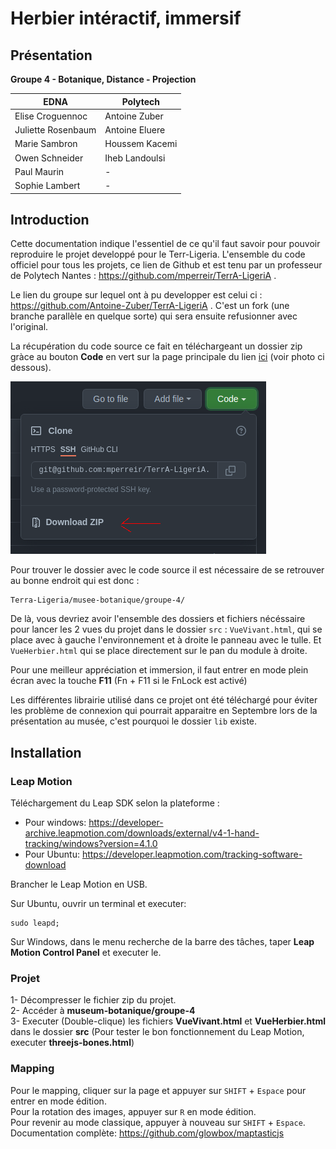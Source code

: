 # Herbier intéractif, immersif 

## Présentation 

**Groupe 4 - Botanique, Distance - Projection**

**EDNA** | **Polytech**
| --- | --- |
Elise Croguennoc | Antoine Zuber
Juliette Rosenbaum | Antoine Eluere
Marie Sambron | Houssem Kacemi
Owen Schneider | Iheb Landoulsi
Paul Maurin | - 
Sophie Lambert |  -


## Introduction 

Cette documentation indique l'essentiel de ce qu'il faut savoir pour pouvoir reproduire le projet developpé pour le Terr-Ligeria. 
L'ensemble du code officiel pour tous les projets, ce lien de Github et est tenu par un professeur de Polytech Nantes : https://github.com/mperreir/TerrA-LigeriA .

Le lien du groupe sur lequel ont à pu developper est celui ci : https://github.com/Antoine-Zuber/TerrA-LigeriA . C'est un fork (une branche parallèle en quelque sorte) qui sera ensuite refusionner avec l'original. 

La récupération du code source ce fait en téléchargeant un dossier zip gràce au bouton **Code** en vert sur la page principale du lien <a href="https://github.com/Antoine-Zuber/TerrA-LigeriA"> ici</a>  (voir photo ci dessous).

<img src="./img-doc/bouton-code.png"/>  

Pour trouver le dossier avec le code source il est nécessaire de se retrouver au bonne endroit qui est donc : 
```
Terra-Ligeria/musee-botanique/groupe-4/
``` 

De là, vous devriez avoir l'ensemble des dossiers et fichiers nécéssaire pour lancer les 2 vues du projet dans le dossier `src` :  `VueVivant.html`, qui se place avec à gauche l'environnement et à droite le panneau avec le tulle. Et `VueHerbier.html` qui se place directement sur le pan du module à droite. 

Pour une meilleur appréciation et immersion, il faut entrer en mode plein écran avec la touche **F11** (Fn + F11 si le FnLock est activé)

Les différentes librairie utilisé dans ce projet ont été téléchargé pour éviter les problème de connexion qui pourrait apparaitre en Septembre lors de la présentation au musée, c'est pourquoi le dossier `lib` existe.

## Installation
### Leap Motion
Téléchargement du Leap SDK selon la plateforme :
* Pour windows: https://developer-archive.leapmotion.com/downloads/external/v4-1-hand-tracking/windows?version=4.1.0
* Pour Ubuntu: https://developer.leapmotion.com/tracking-software-download

Brancher le Leap Motion en USB.

Sur Ubuntu, ouvrir un terminal et executer: 
```
sudo leapd;
```
Sur Windows, dans le menu recherche de la barre des tâches, taper **Leap Motion Control Panel** et executer le.

### Projet
1- Décompresser le fichier zip du projet.  
2- Accéder à **museum-botanique/groupe-4**  
3- Executer (Double-clique) les fichiers **VueVivant.html** et **VueHerbier.html** dans le dossier **src**
(Pour tester le bon fonctionnement du Leap Motion, executer **threejs-bones.html**)

### Mapping
Pour le mapping, cliquer sur la page et appuyer sur `SHIFT` + `Espace` pour entrer en mode édition.  
Pour la rotation des images, appuyer sur `R` en mode édition.  
Pour revenir au mode classique, appuyer à nouveau sur `SHIFT` + `Espace`.  
Documentation complète: https://github.com/glowbox/maptasticjs